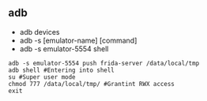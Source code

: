 ## adb 
- adb devices
- adb -s [emulator-name] [command]
- adb -s emulator-5554 shell
```
adb -s emulator-5554 push frida-server /data/local/tmp
adb shell #Entering into shell
su #Super user mode
chmod 777 /data/local/tmp/ #Grantint RWX access
exit
```
